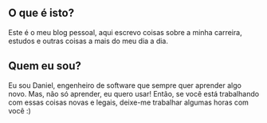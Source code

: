 ## O que é isto?
   
Este é o meu blog pessoal, aqui escrevo coisas sobre a minha carreira, estudos e outras coisas a mais do meu dia a dia.

## Quem eu sou?

Eu sou Daniel, engenheiro de software que sempre quer aprender algo novo. Mas, não só aprender, eu quero usar! Então, se você está trabalhando com essas coisas novas e legais, deixe-me trabalhar algumas horas com você :)